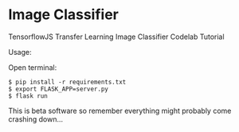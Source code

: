 # Image Classifier
TensorflowJS Transfer Learning Image Classifier Codelab Tutorial


Usage:

Open terminal:

```
$ pip install -r requirements.txt
$ export FLASK_APP=server.py
$ flask run
```


This is beta software so remember everything might probably come crashing down...